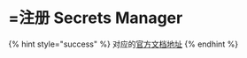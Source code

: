 # =注册 Secrets Manager

{% hint style="success" %}
对应的[官方文档地址](https://bitwarden.com/help/sign-up-for-secrets-manager/)
{% endhint %}
